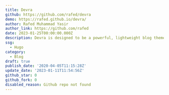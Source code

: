```yaml
---
title: Devra
github: https://github.com/rafed/devra
demo: https://rafed.github.io/devra/
author: Rafed Muhammad Yasir
author_link: https://github.com/rafed
date: 2023-01-25T00:00:00.000Z
description: Devra is designed to be a powerful, lightweight blog theme for Hugo.
ssg:
  - Hugo
category:
  - Blog
draft: true
publish_date: '2020-04-05T11:15:28Z'
update_date: '2023-01-11T11:54:56Z'
github_star: 0
github_fork: 0
disabled_reason: Github repo not found
---
```

